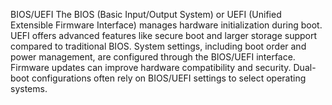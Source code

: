 BIOS/UEFI
The BIOS (Basic Input/Output System) or UEFI (Unified Extensible Firmware Interface) manages hardware initialization during boot. UEFI offers advanced features like secure boot and larger storage support compared to traditional BIOS. System settings, including boot order and power management, are configured through the BIOS/UEFI interface. Firmware updates can improve hardware compatibility and security. Dual-boot configurations often rely on BIOS/UEFI settings to select operating systems.